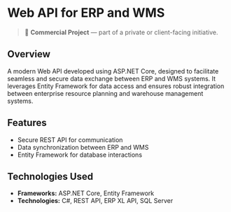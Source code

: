 # Web API for ERP and WMS

> 💼 **Commercial Project** — part of a private or client-facing initiative.

## Overview
A modern Web API developed using ASP.NET Core, designed to facilitate seamless and secure data exchange between ERP and WMS systems. It leverages Entity Framework for data access and ensures robust integration between enterprise resource planning and warehouse management systems.

## Features
- Secure REST API for communication
- Data synchronization between ERP and WMS
- Entity Framework for database interactions

## Technologies Used
- **Frameworks:** ASP.NET Core, Entity Framework
- **Technologies:** C#, REST API, ERP XL API, SQL Server
